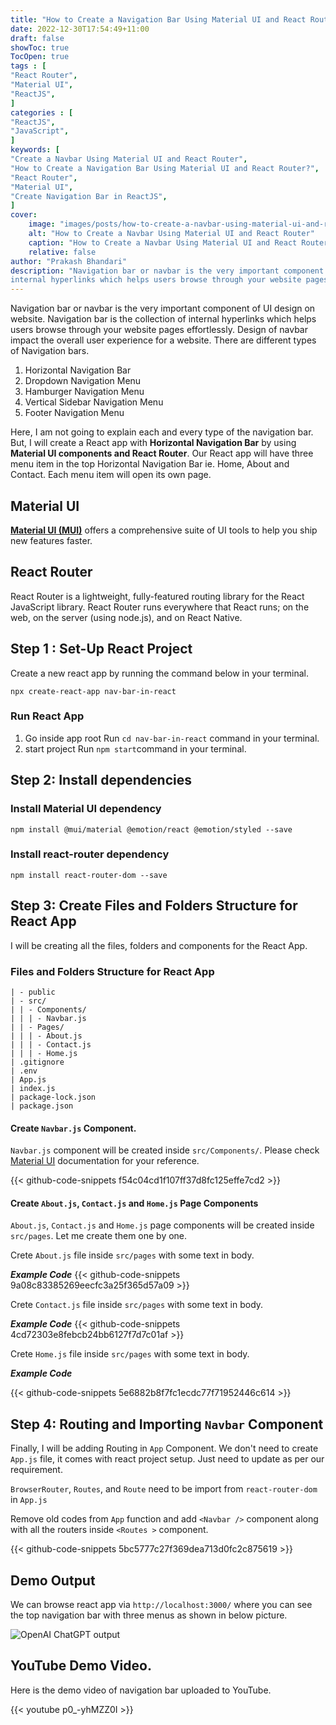 ```yaml
---
title: "How to Create a Navigation Bar Using Material UI and React Router?"
date: 2022-12-30T17:54:49+11:00
draft: false
showToc: true
TocOpen: true
tags : [
"React Router",
"Material UI",
"ReactJS",
]
categories : [
"ReactJS",
"JavaScript",
]
keywords: [
"Create a Navbar Using Material UI and React Router",
"How to Create a Navigation Bar Using Material UI and React Router?",
"React Router",
"Material UI",
"Create Navigation Bar in ReactJS",
]
cover:
    image: "images/posts/how-to-create-a-navbar-using-material-ui-and-react-router/how-to-create-a-navbar-using-material-ui-and-react-router-feature-image.png"
    alt: "How to Create a Navbar Using Material UI and React Router"
    caption: "How to Create a Navbar Using Material UI and React Router"
    relative: false
author: "Prakash Bhandari"
description: "Navigation bar or navbar is the very important component of UI design on website. Navigation bar is the collection of
internal hyperlinks which helps users browse through your website pages effortlessly."
---
```


Navigation bar or navbar is the very important component of UI design on website. Navigation bar is the collection of 
internal hyperlinks which helps users browse through your website pages effortlessly. Design of navbar impact the overall user experience for a website.
There are different types of Navigation bars.
1. Horizontal Navigation Bar
2. Dropdown Navigation Menu
3. Hamburger Navigation Menu
4. Vertical Sidebar Navigation Menu
5. Footer Navigation Menu

Here, I am not going to explain each and every type of the navigation bar. But, I will create a React app with **Horizontal Navigation Bar** by using
**Material UI components and React Router**. Our React app will have three menu item in the top Horizontal Navigation Bar ie. Home, About and Contact.
Each menu item will open its own page.

## Material UI 
**[Material UI  (MUI)](https://mui.com/)** offers a comprehensive suite of UI tools to help you ship new features faster.
## React Router
React Router is a lightweight, fully-featured routing library for the React JavaScript library. 
React Router runs everywhere that React runs; on the web, on the server (using node.js), and on React Native.

## Step 1 : Set-Up React Project
Create a new react app by running the command below in your terminal.

`npx create-react-app nav-bar-in-react`

### Run React App
1. Go inside app root
   Run `cd nav-bar-in-react` command in your terminal.
2. start project
  Run `npm start`command in your terminal.

## Step 2: Install dependencies

### Install Material UI dependency
`npm install @mui/material @emotion/react @emotion/styled --save`

### Install react-router dependency
`npm install react-router-dom --save`

## Step 3: Create Files and Folders Structure for React App

I will be creating all the files, folders and components for the React App.

### Files and Folders Structure for React App
```
| - public
| - src/
| | - Components/
| | | - Navbar.js
| | - Pages/
| | | - About.js
| | | - Contact.js
| | | - Home.js
| .gitignore
| .env
| App.js
| index.js
| package-lock.json
| package.json
```

#### Create `Navbar.js` Component.
`Navbar.js` component will be created inside `src/Components/`. Please check [Material UI](https://mui.com/material-ui/react-app-bar/) 
documentation for your reference.

{{< github-code-snippets f54c04cd1f107ff37d8fc125effe7cd2 >}}

#### Create `About.js`, `Contact.js` and `Home.js` Page Components

`About.js`, `Contact.js` and `Home.js` page components will be created inside `src/pages`. Let me create them one by one.

Crete `About.js` file inside `src/pages`  with some text in body. 

***Example Code***
{{< github-code-snippets 9a08c83385269eecfc3a25f365d57a09 >}}

Crete `Contact.js` file inside `src/pages`  with some text in body.

***Example Code***
{{< github-code-snippets 4cd72303e8febcb24bb6127f7d7c01af >}}

Crete `Home.js` file inside `src/pages`  with some text in body.

***Example Code***

{{< github-code-snippets 5e6882b8f7fc1ecdc77f71952446c614 >}}

## Step 4: Routing and Importing `Navbar` Component

Finally, I will be adding Routing in `App` Component. We don't need to create `App.js` file, it comes with react project setup. Just need to update as per our requirement.

`BrowserRouter`, `Routes`, and `Route` need to be import from `react-router-dom` in `App.js`

Remove old codes from `App` function and add `<Navbar />` component along with all the routers inside `<Routes >` component.

{{< github-code-snippets 5bc5777c27f369dea713d0fc2c875619 >}}

## Demo Output

We can browse react app via `http://localhost:3000/` where you can see the top navigation bar with three menus as shown in below picture.

![OpenAI ChatGPT output](/images/posts/how-to-create-a-navbar-using-material-ui-and-react-router/output.png#center)


## YouTube Demo Video.
Here is the demo video of navigation bar uploaded to YouTube.

{{< youtube p0_-yhMZZ0I >}}





